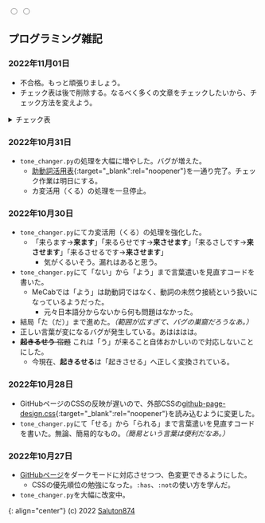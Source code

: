 <link href="https://meitaso.net/assets/css/github-page-design.css" rel="stylesheet">
<div class="color-change"><label for="white"></label><label for="dark"></label></div>
<input type="radio" id="white" name="colors" value="white">
<input type="radio" id="dark" name="colors" value="dark">

## プログラミング雑記

### 2022年11月01日

- 不合格。もっと頑張りましょう。
- チェック表は後で削除する。なるべく多くの文章をチェックしたいから、チェック方法を変えよう。

<details>
<summary>チェック表</summary>
|元の言葉（チェック済み）|変換する言葉|結果|判定|チェックOK|備考|
---------------------|----------|---|---|----|--
|知らせた|知らせるた|知らせた|◯|た||
|努力させられた|努力させれた|努力させられた|◯|せる、られる、た||
|掃除させられる|掃除させられる|掃除させられる|◯|せる、られる||
|言われる|言われれる|言われられる|×|れる||
|来られる|来るれる|来*さ*れる|×|れる||
|掃除させられた|掃除するられるた|掃除*すら*させられ*る*た|×|せる、られる、た||
|読まないです|読まないです|読ま*なかっます*|×|ない|「読みません」が正しく、「ないです」は想定していない|
|読みません|読みませぬ|読みません|◯|ぬん|「読みまん」とかは想定していない|
|行こう|行こよう|行こ*よ*う|×|よう||
|楽しかろう|楽しかろう|楽しかろう|◯|よう|「う」ではなく「よう」OKになっている|
|起こさせよう|起こすさせよう|起こさ*さ*せよう|×|せる、よう||
|思いますまい|思うですまい|思いま*しょ*まい|×|まい|「まい」に対して修正処理は入れていなかった気がする|
|知らせまい|知らすまい|知ら*す*まい|×|まい|「う」の処理が優先されている。あと同上|
|見たがらない|見たがらぬ|見たがらん|◯|たい、たがる、ない||
|思った|思うだ|思*い*た|×|た||
|猫らしくないです|猫らしいないます|猫らし*い*な*かっま*す|×|です|「らしくない」が固有名詞になっている。「ないます」要確認|
|高いらしい|高くらしい|高いらしい|◯|らしい||
|思います|思います|思います|△||「ます」OKになっていない|
|大丈夫です、がんばります|大丈夫ます、がんばるます|大丈夫*ます*、がんばります|×|です|「ます」周りの処理が怪しい|
</details>

### 2022年10月31日
- `tone_changer.py`の処理を大幅に増やした。バグが増えた。
	- [助動詞活用表](https://www.kokugobunpou.com/助動詞/助動詞活用表/#gsc.tab=0){:target="_blank":rel="noopener"}を一通り完了。チェック作業は明日にする。
	- カ変活用（くる）の処理を一旦停止。

### 2022年10月30日
- `tone_changer.py`にてカ変活用（くる）の処理を強化した。
	- 「来らます→**来ます**」「来るらせです→**来させます**」「来るさしです→**来させます**」「来るさせるです→**来させます**」
		- 気がくるいそう。漏れはあると思う。
- `tone_changer.py`にて「ない」から「よう」まで言葉遣いを見直すコードを書いた。
	- MeCabでは「よう」は助動詞ではなく、動詞の未然ウ接続という扱いになっているようだった。
		- 元々日本語分からないから何も問題はなかった。
- 結局「た（だ）」まで進めた。*（範囲が広すぎて、バグの巣窟だろうなあ。）*
- 正しい言葉が変になるバグが発生している。あはははは。
- ~~**起きるせう** 宿題~~ これは「う」が来ること自体おかしいので対応しないことにした。
	- 今現在、**起きるせる**は「起きさせる」へ正しく変換されている。

### 2022年10月28日
- GitHubページのCSSの反映が遅いので、外部CSSの[github-page-design.css](https://meitaso.net/assets/css/github-page-design.css){:target="_blank":rel="noopener"}を読み込むように変更した。
- `tone_changer.py`にて「せる」から「られる」まで言葉遣いを見直すコードを書いた。無論、簡易的なもの。*（簡易という言葉は便利だなあ。）*

### 2022年10月27日
- [GitHubページ](https://saluton874.github.io)をダークモードに対応させつつ、色変更できるようにした。
	- CSSの優先順位の勉強になった。`:has`、`:not`の使い方を学んだ。
- `tone_changer.py`を大幅に改変中。

{: align="center"}
(c) 2022 [Saluton874](https://github.com/Saluton874)